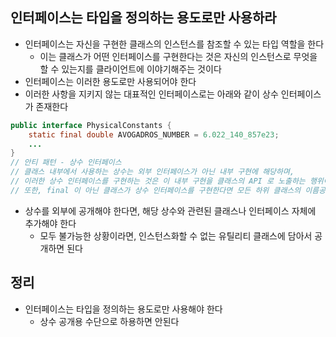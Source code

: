 ## 인터페이스는 타입을 정의하는 용도로만 사용하라

* 인터페이스는 자신을 구현한 클래스의 인스턴스를 참조할 수 있는 타입 역할을 한다
    * 이는 클래스가 어떤 인터페이스를 구현한다는 것은 자신의 인스턴스로 무엇을 할 수 있는지를 클라이언트에 이야기해주는 것이다
* 인터페이스는 이러한 용도로만 사용되어야 한다
* 이러한 사항을 지키지 않는 대표적인 인터페이스로는 아래와 같이 상수 인터페이스가 존재한다
```java
public interface PhysicalConstants {
    static final double AVOGADROS_NUMBER = 6.022_140_857e23;
    ...
}
// 안티 패턴 - 상수 인터페이스
// 클래스 내부에서 사용하는 상수는 외부 인터페이스가 아닌 내부 구현에 해당하며,
// 이러한 상수 인터페이스를 구현하는 것은 이 내부 구현을 클래스의 API 로 노출하는 행위이다
// 또한, final 이 아닌 클래스가 상수 인터페이스를 구현한다면 모든 하위 클래스의 이름공간이 그 인터페이스가 정의한 상수들로 오염되어 버린다
```

* 상수를 외부에 공개해야 한다면, 해당 상수와 관련된 클래스나 인터페이스 자체에 추가해야 한다
    * 모두 불가능한 상황이라면, 인스턴스화할 수 없는 유틸리티 클래스에 담아서 공개하면 된다

## 정리

* 인터페이스는 타입을 정의하는 용도로만 사용해야 한다
    * 상수 공개용 수단으로 하용하면 안된다
